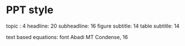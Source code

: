 PPT style
=========

topic : 4
headline: 20
subheadline: 16
figure subtitle: 14
table subtitle: 14

text based equations: font Abadi MT Condense, 16 

